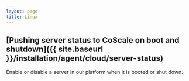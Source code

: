 ```yaml
---
layout: page
title: Linux
---
```


## [Pushing server status to CoScale on boot and shutdown]({{ site.baseurl }}/installation/agent/cloud/server-status)
Enable or disable a server in our platform when it is booted or shut down.
